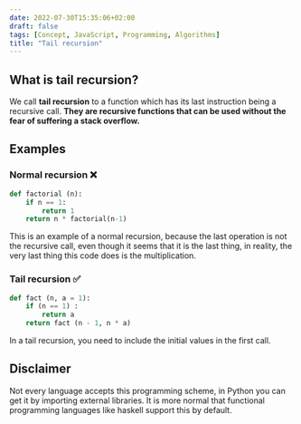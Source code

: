 ```yaml
---
date: 2022-07-30T15:35:06+02:00
draft: false
tags: [Concept, JavaScript, Programming, Algorithms]
title: "Tail recursion"
---
```


## What is tail recursion?

We call **tail recursion** to a function which has its last instruction being a recursive call. **They are recursive functions that can be used without the fear of suffering a stack overflow.**

## Examples

### Normal recursion ❌

```python
def factorial (n):
	if n == 1:
		return 1
	return n * factorial(n-1)
```
This is an example of a normal recursion, because the last operation is not the recursive call, even though it seems that it is the last thing, in reality, the very last thing this code does is the multiplication.
 
### Tail recursion ✅

```python
def fact (n, a = 1):
	if (n == 1) :
		return a
	return fact (n - 1, n * a)
```
In a tail recursion, you need to include the initial values in the first call.

## Disclaimer

Not every language accepts this programming scheme, in Python you can get it by importing external libraries. It is more normal that functional programming languages like haskell support this by default.
